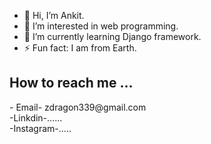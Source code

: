 - 👋 Hi, I’m Ankit.
- 👀 I’m interested in web programming.
- 🌱 I’m currently learning Django framework.
- ⚡ Fun fact: I am from Earth.
  
<h2> How to reach me ... </h2>
- Email- zdragon339@gmail.com <br>
-Linkdin-......<br>
-Instagram-.....



<!---
Zdragon999/Zdragon999 is a ✨ special ✨ repository because its `README.md` (this file) appears on your GitHub profile.
You can click the Preview link to take a look at your changes.
--->

